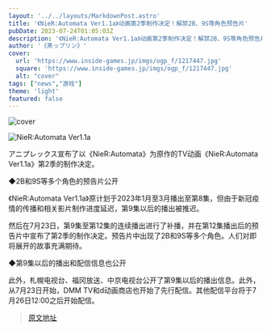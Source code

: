 ```yaml
---
layout: '../../layouts/MarkdownPost.astro'
title: '《NieR:Automata Ver1.1a》动画第2季制作决定！解禁2B、9S等角色预告片'
pubDate: 2023-07-24T01:05:03Z
description: '《NieR:Automata Ver1.1a》动画第2季制作决定！解禁2B、9S等角色预告片'
author: '《茶っプリン》'
cover:
  url: 'https://www.inside-games.jp/imgs/ogp_f/1217447.jpg'
  square: 'https://www.inside-games.jp/imgs/ogp_f/1217447.jpg'
  alt: "cover"
tags: ["news","游戏"]
theme: 'light'
featured: false
---
```


![cover](https://www.inside-games.jp/imgs/ogp_f/1217447.jpg)

![NieR:Automata Ver1.1a](https://www.inside-games.jp/imgs/zoom/1217445.jpg)

アニプレックス宣布了以《NieR:Automata》为原作的TV动画《NieR:Automata Ver1.1a》第2季的制作决定。

◆2B和9S等多个角色的预告片公开

《NieR:Automata Ver1.1a》原计划于2023年1月至3月播出至第8集，但由于新冠疫情的传播和相关影片制作进度延迟，第9集以后的播出被推迟。

然后在7月23日，第9集至第12集的连续播出进行了补播，并在第12集播出后的预告片中宣布了第2季的制作决定。预告片中出现了2B和9S等多个角色。人们对即将展开的故事充满期待。

◆第9集以后的播出和配信信息也公开

此外，札幌电视台、福冈放送、中京电视台公开了第9集以后的播出信息。此外，从7月23日开始，DMM TV和d动画商店也开始了先行配信。其他配信平台将于7月26日12:00之后开始配信。

>[原文地址](https://www.inside-games.jp/article/2023/07/24/147355.html)  